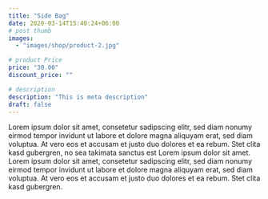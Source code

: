 ```yaml
---
title: "Side Bag"
date: 2020-03-14T15:40:24+06:00
# post thumb
images:
  - "images/shop/product-2.jpg"

# product Price
price: "30.00"
discount_price: ""

# description
description: "This is meta description"
draft: false
---
```



Lorem ipsum dolor sit amet, consetetur sadipscing elitr, sed diam nonumy eirmod tempor invidunt ut labore et dolore magna aliquyam erat, sed diam voluptua. At vero eos et accusam et justo duo dolores et ea rebum. Stet clita kasd gubergren, no sea takimata sanctus est Lorem ipsum dolor sit amet. Lorem ipsum dolor sit amet, consetetur sadipscing elitr, sed diam nonumy eirmod tempor invidunt ut labore et dolore magna aliquyam erat, sed diam voluptua. At vero eos et accusam et justo duo dolores et ea rebum. Stet clita kasd gubergren.